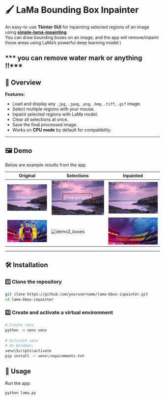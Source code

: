 # 🖌️ LaMa Bounding Box Inpainter

An easy-to-use **Tkinter GUI** for inpainting selected regions of an image using **[simple-lama-inpainting](https://github.com/advimman/lama)**.  
You can draw bounding boxes on an image, and the app will remove/inpaint those areas using LaMa’s powerful deep learning model.\

*** you can remove water mark or anything !!***
---

## 📜 Overview

**Features:**
- Load and display any `.jpg`, `.jpeg`, `.png`, `.bmp`, `.tiff`, `.gif` image.
- Select multiple regions with your mouse.
- Inpaint selected regions with LaMa model.
- Clear all selections at once.
- Save the final processed image.
- Works on **CPU mode** by default for compatibility.

---

## 🖼️ Demo

Below are example results from the app.  

| Original | Selections | Inpainted |
|----------|------------|-----------|
| ![demo1](demo/demo1_original.png) | ![demo1_boxes](demo/demo1_bbox.png) | ![demo1_result](demo/demo1_output.png) |
| ![demo2](demo/demo2_original.png) | ![demo2_boxes](demo/demo2_box.png) | ![demo2_result](demo/demo2_output.png) |



---

## 🛠️ Installation

### 1️⃣ Clone the repository
```bash
git clone https://github.com/yourusername/lama-bbox-inpainter.git
cd lama-bbox-inpainter
```

### 2️⃣ Create and activate a virtual environment
```bash
# Create venv
python -m venv venv

# Activate venv
# On Windows:
venv\Scripts\activate
pip install -r venv\requirements.txt

```

## 🚀 Usage

Run the app:
```bash
python lama.py
```

